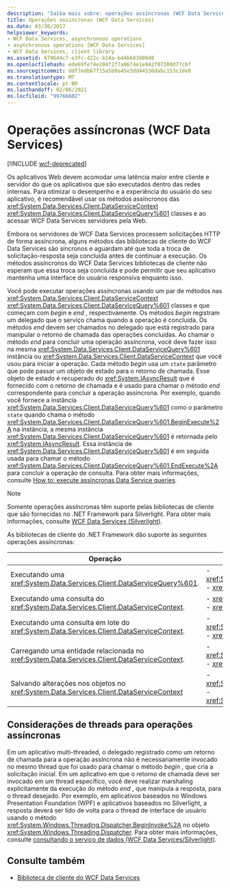 ```yaml
---
description: 'Saiba mais sobre: operações assíncronas (WCF Data Services)'
title: Operações assíncronas (WCF Data Services)
ms.date: 03/30/2017
helpviewer_keywords:
- WCF Data Services, asynchronous operations
- asynchronous operations [WCF Data Services]
- WCF Data Services, client library
ms.assetid: 679644c7-e3fc-422c-b14a-b44b683900d0
ms.openlocfilehash: ede69fef4e284f2f7a06f4e1e842f07380d77cbf
ms.sourcegitcommit: ddf7edb67715a5b9a45e3dd44536dabc153c1de0
ms.translationtype: MT
ms.contentlocale: pt-BR
ms.lasthandoff: 02/06/2021
ms.locfileid: "99766602"
---
```

# <a name="asynchronous-operations-wcf-data-services"></a>Operações assíncronas (WCF Data Services)

[!INCLUDE [wcf-deprecated](~/includes/wcf-deprecated.md)]

Os aplicativos Web devem acomodar uma latência maior entre cliente e servidor do que os aplicativos que são executados dentro das redes internas. Para otimizar o desempenho e a experiência do usuário do seu aplicativo, é recomendável usar os métodos assíncronos das <xref:System.Data.Services.Client.DataServiceContext> <xref:System.Data.Services.Client.DataServiceQuery%601> classes e ao acessar WCF Data Services servidores pela Web.  
  
 Embora os servidores de WCF Data Services processem solicitações HTTP de forma assíncrona, alguns métodos das bibliotecas de cliente do WCF Data Services são síncronos e aguardam até que toda a troca de solicitação-resposta seja concluída antes de continuar a execução. Os métodos assíncronos do WCF Data Services bibliotecas de cliente não esperam que essa troca seja concluída e pode permitir que seu aplicativo mantenha uma interface do usuário responsiva enquanto isso.  
  
 Você pode executar operações assíncronas usando um par de métodos nas <xref:System.Data.Services.Client.DataServiceContext> <xref:System.Data.Services.Client.DataServiceQuery%601> classes e que começam com *begin* e *end* , respectivamente. Os métodos *begin* registram um delegado que o serviço chama quando a operação é concluída. Os métodos *end* devem ser chamados no delegado que está registrado para manipular o retorno de chamada das operações concluídas. Ao chamar o método *end* para concluir uma operação assíncrona, você deve fazer isso na mesma <xref:System.Data.Services.Client.DataServiceQuery%601> instância ou <xref:System.Data.Services.Client.DataServiceContext> que você usou para iniciar a operação. Cada método *begin* usa um `state` parâmetro que pode passar um objeto de estado para o retorno de chamada. Esse objeto de estado é recuperado do <xref:System.IAsyncResult> que é fornecido com o retorno de chamada e é usado para chamar o método *end* correspondente para concluir a operação assíncrona. Por exemplo, quando você fornece a instância <xref:System.Data.Services.Client.DataServiceQuery%601> como o parâmetro `state` quando chama o método <xref:System.Data.Services.Client.DataServiceQuery%601.BeginExecute%2A> na instância, a mesma instância <xref:System.Data.Services.Client.DataServiceQuery%601> é retornada pelo <xref:System.IAsyncResult>. Essa instância de <xref:System.Data.Services.Client.DataServiceQuery%601> é em seguida usada para chamar o método <xref:System.Data.Services.Client.DataServiceQuery%601.EndExecute%2A> para concluir a operação de consulta. Para obter mais informações, consulte [How to: execute assíncronas Data Service queries](how-to-execute-asynchronous-data-service-queries-wcf-data-services.md).  
  
> [!NOTE]
> Somente operações assíncronas têm suporte pelas bibliotecas de cliente que são fornecidas no .NET Framework para Silverlight. Para obter mais informações, consulte [WCF Data Services (Silverlight)](/previous-versions/windows/silverlight/dotnet-windows-silverlight/cc838234(v=vs.95)).  
  
 As bibliotecas de cliente do .NET Framework dão suporte às seguintes operações assíncronas:  
  
|Operação|Métodos|  
|---------------|-------------|  
|Executando uma <xref:System.Data.Services.Client.DataServiceQuery%601>.|-   <xref:System.Data.Services.Client.DataServiceQuery%601.BeginExecute%2A><br />-   <xref:System.Data.Services.Client.DataServiceQuery%601.EndExecute%2A>|  
|Executando uma consulta do <xref:System.Data.Services.Client.DataServiceContext>.|-   <xref:System.Data.Services.Client.DataServiceContext.BeginExecute%2A><br />-   <xref:System.Data.Services.Client.DataServiceContext.EndExecute%2A>|  
|Executando uma consulta em lote do <xref:System.Data.Services.Client.DataServiceContext>.|-   <xref:System.Data.Services.Client.DataServiceContext.BeginExecuteBatch%2A><br />-   <xref:System.Data.Services.Client.DataServiceContext.EndExecuteBatch%2A>|  
|Carregando uma entidade relacionada no <xref:System.Data.Services.Client.DataServiceContext>.|-   <xref:System.Data.Services.Client.DataServiceContext.BeginLoadProperty%2A><br />-   <xref:System.Data.Services.Client.DataServiceContext.EndLoadProperty%2A>|  
|Salvando alterações nos objetos no <xref:System.Data.Services.Client.DataServiceContext>|-   <xref:System.Data.Services.Client.DataServiceContext.BeginSaveChanges%2A><br />-   <xref:System.Data.Services.Client.DataServiceContext.EndSaveChanges%2A>|  
  
## <a name="threading-considerations-for-asynchronous-operations"></a>Considerações de threads para operações assíncronas  

 Em um aplicativo multi-threaded, o delegado registrado como um retorno de chamada para a operação assíncrona não é necessariamente invocado no mesmo thread que foi usado para chamar o método *begin* , que cria a solicitação inicial. Em um aplicativo em que o retorno de chamada deve ser invocado em um thread específico, você deve realizar marshaling explicitamente da execução do método *end* , que manipula a resposta, para o thread desejado. Por exemplo, em aplicativos baseados no Windows Presentation Foundation (WPF) e aplicativos baseados no Silverlight, a resposta deverá ser lido de volta para o thread de interface de usuário usando o método <xref:System.Windows.Threading.Dispatcher.BeginInvoke%2A> no objeto <xref:System.Windows.Threading.Dispatcher>. Para obter mais informações, consulte [consultando o serviço de dados (WCF Data Services/Silverlight)](/previous-versions/windows/silverlight/dotnet-windows-silverlight/cc903932(v=vs.95)).  
  
## <a name="see-also"></a>Consulte também

- [Biblioteca de cliente do WCF Data Services](wcf-data-services-client-library.md)
